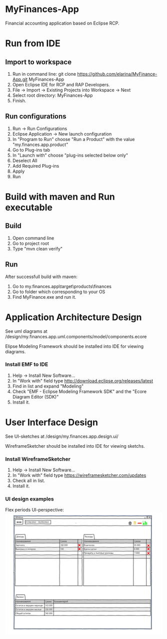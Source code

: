 # MyFinances-App
Financial accounting application based on Eclipse RCP.

# Run from IDE

## Import to workspace
1. Run in command line: git clone https://github.com/elarina/MyFinance-App.git MyFinances-App
2. Open Eclipse IDE for RCP and RAP Developers.
3. File -> Import -> Existing Projects into Workspace -> Next
4. Select root directory: MyFinances-App
5. Finish.

## Run configurations
1. Run -> Run Configurations
2. Eclipse Application -> New launch configuration
3. In "Program to Run" choose "Run a Product" with the value "my.finances.app.product"
4. Go to Plug-ins tab
5. In "Launch with" choose "plug-ins selected below only"
6. Deselect All
7. Add Required Plug-ins
8. Apply
9. Run

# Build with maven and Run executable
## Build
1. Open command line
2. Go to project root
3. Type "mvn clean verify"

## Run
After successfull build with maven:
1. Go to my.finances.app\target\products\finances
2. Go to folder which corresponding to your OS
4. Find MyFinance.exe and run it.

# Application Architecture Design
See uml diagrams at /design/my.finances.app.uml.components/model/components.ecore 

Elipse Modeling Framework should be installed into IDE for viewing diagrams.

### Install EMF to IDE
1. Help -> Install New Software...
2. In "Work with" field type http://download.eclipse.org/releases/latest
3. Find in list and expand "Modeling"
4. Check "EMF - Eclipse Modeling Framework SDK" and the "Ecore Diagram Editor (SDK)"
5. Install it.

# User Interface Design
See UI-sketches at /design/my.finances.app.design.ui/

WireframeSketcher should be installed into IDE for viewing sketchs.

### Install WireframeSketcher
1. Help -> Install New Software...
2. In "Work with" field type https://wireframesketcher.com/updates
3. Check all in list.
4. Install it.

### UI design examples
Flex periods UI-perspective:
![](examples/flex_periods_persopective.JPG)
